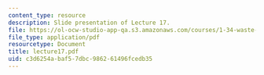 ```yaml
---
content_type: resource
description: Slide presentation of Lecture 17.
file: https://ol-ocw-studio-app-qa.s3.amazonaws.com/courses/1-34-waste-containment-and-remediation-technology-spring-2004/c3d6254abaf57dbc986261496fcedb35_lecture17.pdf
file_type: application/pdf
resourcetype: Document
title: lecture17.pdf
uid: c3d6254a-baf5-7dbc-9862-61496fcedb35
---
```

